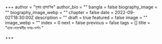 +++
author = "মৃন্ময় প্রামাণিক"
author_bio = ""
bangla = false
biography_image = ""
biography_image_webp = ""
chapter = false
date = 2022-09-02T18:30:00Z
description = ""
draft = true
featured = false
image = ""
image_webp = ""
index = 0
next = false
previous = false
tags = []
title = "হাফ-মফস্বলীর নগর-দর্শন "

+++
